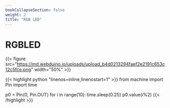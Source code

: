 ```yaml
---
bookCollapseSection: false
weight: 2
title: "RGB LED"
---
```

RGBLED
======


{{< figure src="https://md.webduino.io/uploads/upload_b4d0213294faef2e2191c653c12c5fce.png" width="50%" >}}


{{< highlight python "linenos=inline,linenostart=1" >}}
from machine import Pin
import time

p0 = Pin(0, Pin.OUT)
for i in range(10):
    time.sleep(0.25)
    p0.value(i%2)
{{< /highlight >}}